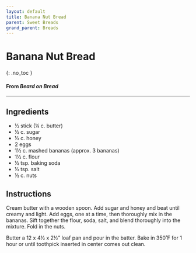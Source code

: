 ```yaml
---
layout: default
title: Banana Nut Bread
parent: Sweet Breads
grand_parent: Breads
---
```


# Banana Nut Bread
{: .no_toc }
#### From <i>Beard on Bread</i>
---

## Ingredients
<ul>
	<li>½ stick (¼ c. butter)</li>
	<li>½ c. sugar</li>
	<li>½ c. honey</li>
	<li>2 eggs</li>
	<li>1½ c. mashed bananas (approx. 3 bananas)</li>
	<li>1½ c. flour</li>
	<li>½ tsp. baking soda</li>
	<li>½ tsp. salt</li>
	<li>½ c. nuts</li>
</ul>

## Instructions
Cream butter with a wooden spoon. Add sugar and honey and
beat until creamy and light. Add eggs, one at a time, then thoroughly mix in
the bananas. Sift together the flour, soda, salt, and blend thoroughly into the
mixture. Fold in the nuts.

Butter a 12 x 4½ x 2½” loaf pan and pour in the batter. Bake
in 350˚F for 1 hour or until toothpick inserted in center comes out clean.